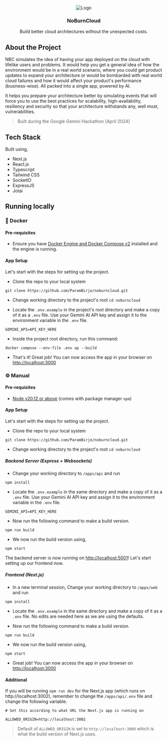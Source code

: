 <!-- PROJECT LOGO -->
<p align="center">
   <img src="https://github.com/ParamBirje/noburncloud/assets/87022870/ca5583c2-db8c-4556-8576-11b934df5393.png" alt="Logo">

  <h3 align="center">NoBurnCloud</h3>

  <p align="center">
    Build better cloud architectures without the unexpected costs.
  </p>
</p>

<!-- ABOUT THE PROJECT -->

## About the Project

NBC simulates the idea of having your app deployed on the cloud with lifelike users and problems. It would help you get a general idea of how the environment would be in a real world scenario, where you could get product updates to expand your architecture or would be bombarded with real world cloud failures and how it would affect your product's performance (business-wise). All packed into a single app, powered by AI.

It helps you prepare your architecture better by simulating events that will force you to use the best practices for scalability, high-availability, resiliency and security so that your architecture withstands any, well most, vulnerabilities.

> Built during the Google Gemini Hackathon [April 2024]

## Tech Stack

Built using,

- Next.js
- React.js
- Typescript
- Tailwind CSS
- SocketIO
- ExpressJS
- Jotai

<!-- Setting up the project -->

## Running locally

### 🐳 Docker
#### Pre-requisites

- Ensure you have [Docker Engine and Docker Compose v2](https://docs.docker.com/compose/install/) installed and the engine is running.

#### App Setup

Let's start with the steps for setting up the project.

- Clone the repo to your local system

```
git clone https://github.com/ParamBirje/noburncloud.git
```

- Change working directory to the project's root `cd noburncloud`

- Locate the `.env.example` in the project's root directory and make a copy of it as a `.env` file. Use your Gemini AI API key and assign it to the environment variable in the `.env` file.

```
GEMINI_API=API_KEY_HERE
```

- Inside the project root directory, run this command:

```
docker compose --env-file .env up --build
```

- That's it! Great job!
  You can now access the app in your browser on [http://localhost:3000](http://localhost:3000/)

### ⚙️ Manual
#### Pre-requisites

- [Node v20.12 or above](https://nodejs.org/en/download) (comes with package manager `npm`)

#### App Setup

Let's start with the steps for setting up the project.

- Clone the repo to your local system

```
git clone https://github.com/ParamBirje/noburncloud.git
```

- Change working directory to the project's root `cd noburncloud`

##### Backend Server (Express + Websockets)
- Change your working directory to `/apps/api` and run
```
npm install
```

- Locate the `.env.example` in the same directory and make a copy of it as a `.env` file. Use your Gemini AI API key and assign it to the environment variable in the `.env` file.
```
GEMINI_API=API_KEY_HERE
```

- Now run the following command to make a build version.
```
npm run build
```

- We now run the build version using,
```
npm start
```

The backend server is now running on [http://localhost:5001](http://localhost:5001)! Let's start setting up our frontend now.

##### Frontend (Next.js)
- In a new terminal session, Change your working directory to `/apps/web` and run
```
npm install
```

- Locate the `.env.example` in the same directory and make a copy of it as a `.env` file. No edits are needed here as we are using the defaults.

- Now run the following command to make a build version.
```
npm run build
```

- We now run the build version using,
```
npm start
```

- Great job!
  You can now access the app in your browser on [http://localhost:3000](http://localhost:3000/)

#### Additional
If you will be running `npm run dev` for the Next.js app (which runs on http://localhost:3002), remember to change the `/apps/api/.env` file and change the following variable.
```
# Set this according to what URL the Next.js app is running on

ALLOWED_ORIGIN=http://localhost:3002
```
> Default of `ALLOWED_ORIGIN` is set to `http://localhost:3000` which is what the build version of Next.js uses.
